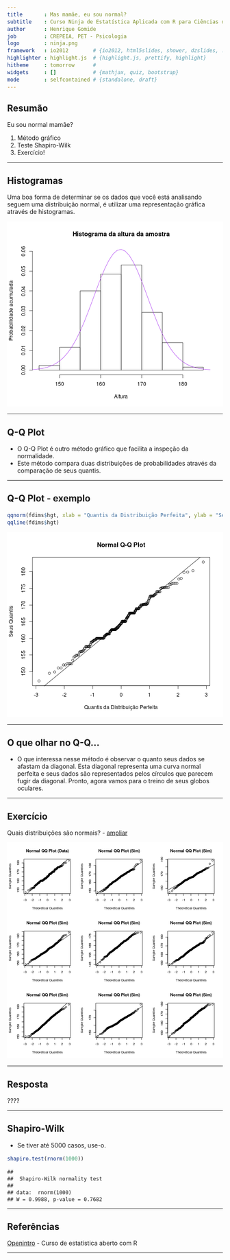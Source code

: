 ```yaml
---
title       : Mas mamãe, eu sou normal?
subtitle    : Curso Ninja de Estatística Aplicada com R para Ciências da Saúde
author      : Henrique Gomide
job         : CREPEIA, PET - Psicologia
logo        : ninja.png
framework   : io2012        # {io2012, html5slides, shower, dzslides, ...}
highlighter : highlight.js  # {highlight.js, prettify, highlight}
hitheme     : tomorrow      # 
widgets     : []            # {mathjax, quiz, bootstrap}
mode        : selfcontained # {standalone, draft}
---
```


## Resumão

Eu sou normal mamãe?

1. Método gráfico
2. Teste Shapiro-Wilk
3. Exercício!

---

## Histogramas

Uma boa forma de determinar se os dados que você está analisando seguem uma distribuição normal, é utilizar uma representação gráfica através de histogramas.




![plot of chunk unnamed-chunk-2](figure/unnamed-chunk-2.png) 


---

## Q-Q Plot

* O Q-Q Plot é outro método gráfico que facilita a inspeção da normalidade.
* Este método compara duas distribuições de probabilidades através da comparação de seus quantis.

---

## Q-Q Plot - exemplo


```r
qqnorm(fdims$hgt, xlab = "Quantis da Distribuição Perfeita", ylab = "Seus Quantis")
qqline(fdims$hgt)
```

![plot of chunk unnamed-chunk-3](figure/unnamed-chunk-3.png) 


---

## O que olhar no Q-Q... 

* O que interessa nesse método é observar o quanto seus dados se afastam da diagonal. Esta diagonal representa uma curva normal perfeita e seus dados são representados pelos círculos que parecem fugir da diagonal. Pronto, agora vamos para o treino de seus globos oculares.

---

## Exercício

Quais distribuições são normais? - [ampliar](https://dl.dropboxusercontent.com/u/28637541/normal.png)

![plot of chunk unnamed-chunk-4](figure/unnamed-chunk-4.png) 



---

## Resposta

????

---


## Shapiro-Wilk

* Se tiver até 5000 casos, use-o.


```r
shapiro.test(rnorm(1000))
```

```
## 
## 	Shapiro-Wilk normality test
## 
## data:  rnorm(1000)
## W = 0.9988, p-value = 0.7682
```


---

## Referências

[Openintro](http://www.openintro.org/) - Curso de estatística aberto com R

---

